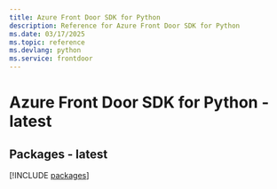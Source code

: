 ```yaml
---
title: Azure Front Door SDK for Python
description: Reference for Azure Front Door SDK for Python
ms.date: 03/17/2025
ms.topic: reference
ms.devlang: python
ms.service: frontdoor
---
```

# Azure Front Door SDK for Python - latest
## Packages - latest
[!INCLUDE [packages](front-door-index.md)]